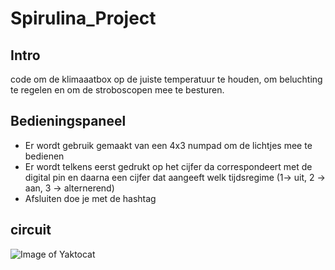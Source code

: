 # Spirulina_Project

## Intro

code om de klimaaatbox op de juiste temperatuur te houden, om beluchting te regelen en om de stroboscopen mee te besturen.

## Bedieningspaneel
  - Er wordt gebruik gemaakt van een 4x3 numpad om de lichtjes mee te bedienen
  - Er wordt telkens eerst gedrukt op het cijfer da correspondeert met de digital pin en daarna een cijfer dat aangeeft welk tijdsregime (1-> uit, 2 -> aan, 3 -> alternerend)
  - Afsluiten doe je met de hashtag
## circuit

![Image of Yaktocat](https://github.com/JeanKnecht/Spirulina_Project\circuit.jpg)

  
